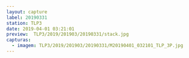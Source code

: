 ```yaml
---
layout: capture
label: 20190331
station: TLP3
date: 2019-04-01 03:21:01
preview:  TLP3/2019/201903/20190331/stack.jpg
capturas:
  - imagem: TLP3/2019/201903/20190331/M20190401_032101_TLP_3P.jpg
---
```


